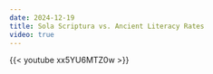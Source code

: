 ```yaml
---
date: 2024-12-19
title: Sola Scriptura vs. Ancient Literacy Rates
video: true
---
```



{{< youtube xx5YU6MTZ0w >}}
